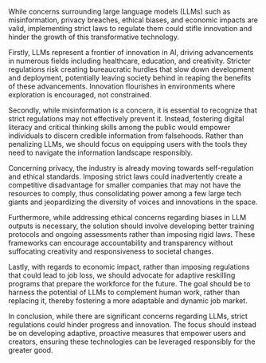 While concerns surrounding large language models (LLMs) such as misinformation, privacy breaches, ethical biases, and economic impacts are valid, implementing strict laws to regulate them could stifle innovation and hinder the growth of this transformative technology. 

Firstly, LLMs represent a frontier of innovation in AI, driving advancements in numerous fields including healthcare, education, and creativity. Stricter regulations risk creating bureaucratic hurdles that slow down development and deployment, potentially leaving society behind in reaping the benefits of these advancements. Innovation flourishes in environments where exploration is encouraged, not constrained.

Secondly, while misinformation is a concern, it is essential to recognize that strict regulations may not effectively prevent it. Instead, fostering digital literacy and critical thinking skills among the public would empower individuals to discern credible information from falsehoods. Rather than penalizing LLMs, we should focus on equipping users with the tools they need to navigate the information landscape responsibly.

Concerning privacy, the industry is already moving towards self-regulation and ethical standards. Imposing strict laws could inadvertently create a competitive disadvantage for smaller companies that may not have the resources to comply, thus consolidating power among a few large tech giants and jeopardizing the diversity of voices and innovations in the space.

Furthermore, while addressing ethical concerns regarding biases in LLM outputs is necessary, the solution should involve developing better training protocols and ongoing assessments rather than imposing rigid laws. These frameworks can encourage accountability and transparency without suffocating creativity and responsiveness to societal changes.

Lastly, with regards to economic impact, rather than imposing regulations that could lead to job loss, we should advocate for adaptive reskilling programs that prepare the workforce for the future. The goal should be to harness the potential of LLMs to complement human work, rather than replacing it, thereby fostering a more adaptable and dynamic job market.

In conclusion, while there are significant concerns regarding LLMs, strict regulations could hinder progress and innovation. The focus should instead be on developing adaptive, proactive measures that empower users and creators, ensuring these technologies can be leveraged responsibly for the greater good.